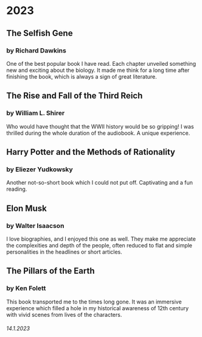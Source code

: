 # 2023

## The Selfish Gene
### by Richard Dawkins
One of the best popular book I have read. Each chapter unveiled something new and exciting about the biology. It made me think for a long time after finishing the book, which is always a sign of great literature.

## The Rise and Fall of the Third Reich
### by William L. Shirer
Who would have thought that the WWII history would be so gripping! I was thrilled during the whole duration of the audiobook. A unique experience.

## Harry Potter and the Methods of Rationality
### by Eliezer Yudkowsky
Another not-so-short book which I could not put off. Captivating and a fun reading.

## Elon Musk
### by Walter Isaacson
I love biographies, and I enjoyed this one as well. They make me appreciate the complexities and depth of the people, often reduced to flat and simple personalities in the headlines or short articles.

## The Pillars of the Earth
### by Ken Folett
This book transported me to the times long gone. It was an immersive experience which filled a hole in my historical awareness of 12th century with vivid scenes from lives of the characters.

###### 14.1.2023
